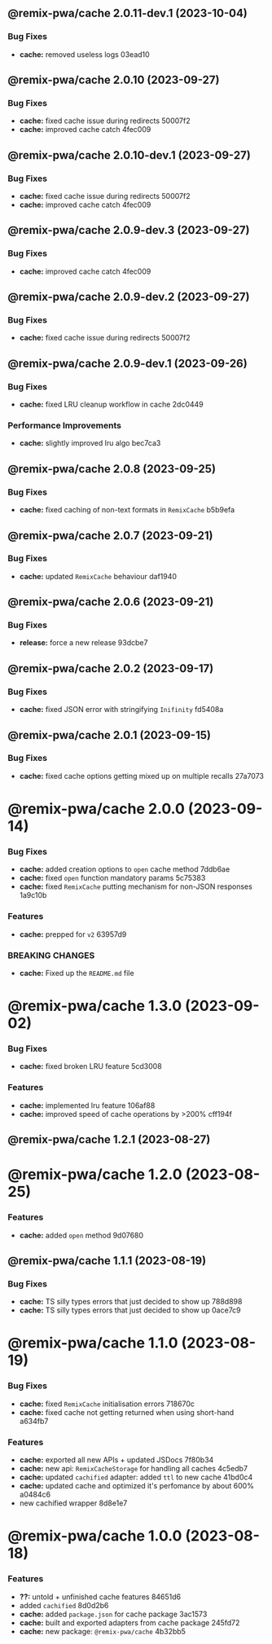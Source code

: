 ## @remix-pwa/cache 2.0.11-dev.1 (2023-10-04)


### Bug Fixes

* **cache:** removed useless logs 03ead10

## @remix-pwa/cache 2.0.10 (2023-09-27)


### Bug Fixes

* **cache:** fixed cache issue during redirects 50007f2
* **cache:** improved cache catch 4fec009

## @remix-pwa/cache 2.0.10-dev.1 (2023-09-27)


### Bug Fixes

* **cache:** fixed cache issue during redirects 50007f2
* **cache:** improved cache catch 4fec009

## @remix-pwa/cache 2.0.9-dev.3 (2023-09-27)


### Bug Fixes

* **cache:** improved cache catch 4fec009

## @remix-pwa/cache 2.0.9-dev.2 (2023-09-27)


### Bug Fixes

* **cache:** fixed cache issue during redirects 50007f2

## @remix-pwa/cache 2.0.9-dev.1 (2023-09-26)


### Bug Fixes

* **cache:** fixed LRU cleanup workflow in cache 2dc0449


### Performance Improvements

* **cache:** slightly improved lru algo bec7ca3

## @remix-pwa/cache 2.0.8 (2023-09-25)


### Bug Fixes

* **cache:** fixed caching of non-text formats in `RemixCache` b5b9efa

## @remix-pwa/cache 2.0.7 (2023-09-21)


### Bug Fixes

* **cache:** updated `RemixCache` behaviour daf1940

## @remix-pwa/cache 2.0.6 (2023-09-21)


### Bug Fixes

* **release:** force a new release 93dcbe7

## @remix-pwa/cache 2.0.2 (2023-09-17)


### Bug Fixes

* **cache:** fixed JSON error with stringifying `Inifinity` fd5408a

## @remix-pwa/cache 2.0.1 (2023-09-15)


### Bug Fixes

* **cache:** fixed cache options getting mixed up on multiple recalls 27a7073

# @remix-pwa/cache 2.0.0 (2023-09-14)


### Bug Fixes

* **cache:** added creation options to `open` cache method 7ddb6ae
* **cache:** fixed `open` function mandatory params 5c75383
* **cache:** fixed `RemixCache` putting mechanism for non-JSON responses 1a9c10b


### Features

* **cache:** prepped for `v2` 63957d9


### BREAKING CHANGES

* **cache:** Fixed up the `README.md` file

# @remix-pwa/cache 1.3.0 (2023-09-02)


### Bug Fixes

* **cache:** fixed broken LRU feature 5cd3008


### Features

* **cache:** implemented lru feature 106af88
* **cache:** improved speed of cache operations by >200% cff194f

## @remix-pwa/cache 1.2.1 (2023-08-27)

# @remix-pwa/cache 1.2.0 (2023-08-25)


### Features

* **cache:** added `open` method 9d07680

## @remix-pwa/cache 1.1.1 (2023-08-19)


### Bug Fixes

* **cache:** TS silly types errors that just decided to show up 788d898
* **cache:** TS silly types errors that just decided to show up 0ace7c9

# @remix-pwa/cache 1.1.0 (2023-08-19)


### Bug Fixes

* **cache:** fixed `RemixCache` initialisation errors 718670c
* **cache:** fixed cache not getting returned when using short-hand a634fb7


### Features

* **cache:** exported all new APIs + updated JSDocs 7f80b34
* **cache:** new api: `RemixCacheStorage` for handling all caches 4c5edb7
* **cache:** updated `cachified` adapter: added `ttl` to new cache 41bd0c4
* **cache:** updated cache and optimized it's perfomance by about 600% a0484c6
* new cachified wrapper 8d8e1e7

# @remix-pwa/cache 1.0.0 (2023-08-18)


### Features

* **??:** untold + unfinished cache features 84651d6
* added `cachified` 8d0d2b6
* **cache:** added `package.json` for cache package 3ac1573
* **cache:** built and exported adapters from cache package 245fd72
* **cache:** new package: `@remix-pwa/cache` 4b32bb5
